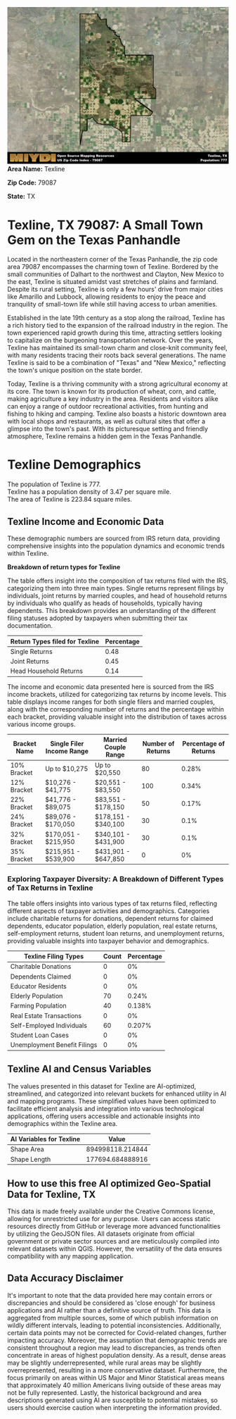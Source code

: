 ![Image Alt Text](../_images/79087.png)
**Area Name:** Texline

**Zip Code:** 79087

**State:** TX


# Texline, TX 79087: A Small Town Gem on the Texas Panhandle  
Located in the northeastern corner of the Texas Panhandle, the zip code area 79087 encompasses the charming town of Texline. Bordered by the small communities of Dalhart to the northwest and Clayton, New Mexico to the east, Texline is situated amidst vast stretches of plains and farmland. Despite its rural setting, Texline is only a few hours' drive from major cities like Amarillo and Lubbock, allowing residents to enjoy the peace and tranquility of small-town life while still having access to urban amenities.

Established in the late 19th century as a stop along the railroad, Texline has a rich history tied to the expansion of the railroad industry in the region. The town experienced rapid growth during this time, attracting settlers looking to capitalize on the burgeoning transportation network. Over the years, Texline has maintained its small-town charm and close-knit community feel, with many residents tracing their roots back several generations. The name Texline is said to be a combination of "Texas" and "New Mexico," reflecting the town's unique position on the state border.

Today, Texline is a thriving community with a strong agricultural economy at its core. The town is known for its production of wheat, corn, and cattle, making agriculture a key industry in the area. Residents and visitors alike can enjoy a range of outdoor recreational activities, from hunting and fishing to hiking and camping. Texline also boasts a historic downtown area with local shops and restaurants, as well as cultural sites that offer a glimpse into the town's past. With its picturesque setting and friendly atmosphere, Texline remains a hidden gem in the Texas Panhandle.

# Texline Demographics

The population of Texline is 777.  
Texline has a population density of 3.47 per square mile.  
The area of Texline is 223.84 square miles.  

## Texline Income and Economic Data

These demographic numbers are sourced from IRS return data, providing comprehensive insights into the population dynamics and economic trends within Texline.

**Breakdown of return types for Texline**

The table offers insight into the composition of tax returns filed with the IRS, categorizing them into three main types. Single returns represent filings by individuals, joint returns by married couples, and head of household returns by individuals who qualify as heads of households, typically having dependents. This breakdown provides an understanding of the different filing statuses adopted by taxpayers when submitting their tax documentation.

| Return Types filed for Texline                              | Percentage          |
|----------------------------------------------------------|---------------------|
| Single Returns                                            | 0.48 |
| Joint Returns                                             | 0.45 |
| Head Household Returns                                    | 0.14 |

The income and economic data presented here is sourced from the IRS income brackets, utilized for categorizing tax returns by income levels. This table displays income ranges for both single filers and married couples, along with the corresponding number of returns and the percentage within each bracket, providing valuable insight into the distribution of taxes across various income groups.

| Bracket Name       | Single Filer Income Range | Married Couple Range | Number of Returns | Percentage of Returns |
|--------------------|----------------------------|----------------------|-------------------|-----------------------|
| 10% Bracket        | Up to $10,275              | Up to $20,550        | 80 | 0.28% |
| 12% Bracket        | $10,276 - $41,775          | $20,551 - $83,550    | 100 | 0.34% |
| 22% Bracket        | $41,776 - $89,075          | $83,551 - $178,150   | 50 | 0.17% |
| 24% Bracket        | $89,076 - $170,050         | $178,151 - $340,100  | 30 | 0.1% |
| 32% Bracket        | $170,051 - $215,950        | $340,101 - $431,900  | 30 | 0.1% |
| 35% Bracket        | $215,951 - $539,900        | $431,901 - $647,850  | 0 | 0% |

### Exploring Taxpayer Diversity: A Breakdown of Different Types of Tax Returns in Texline

The table offers insights into various types of tax returns filed, reflecting different aspects of taxpayer activities and demographics. Categories include charitable returns for donations, dependent returns for claimed dependents, educator population, elderly population, real estate returns, self-employment returns, student loan returns, and unemployment returns, providing valuable insights into taxpayer behavior and demographics.

| Texline Filing Types                    | Count | Percentage |
|--------------------------------------|-------|------------|
| Charitable Donations                 | 0 | 0% |
| Dependents Claimed                   | 0 | 0% |
| Educator Residents                   | 0 | 0% |
| Elderly Population                   | 70 | 0.24% |
| Farming Population                   | 40 | 0.138% |
| Real Estate Transactions             | 0 | 0% |
| Self-Employed Individuals            | 60 | 0.207% |
| Student Loan Cases                   | 0 | 0% |
| Unemployment Benefit Filings         | 0 | 0% |

## Texline AI and Census Variables

The values presented in this dataset for Texline are AI-optimized, streamlined, and categorized into relevant buckets for enhanced utility in AI and mapping programs. These simplified values have been optimized to facilitate efficient analysis and integration into various technological applications, offering users accessible and actionable insights into demographics within the Texline area.

| AI Variables for Texline | Value |
|-------------|-------|
| Shape Area | 894998118.214844 |
| Shape Length | 177694.684888916 |

## How to use this free AI optimized Geo-Spatial Data for Texline, TX

This data is made freely available under the Creative Commons license, allowing for unrestricted use for any purpose. Users can access static resources directly from GitHub or leverage more advanced functionalities by utilizing the GeoJSON files. All datasets originate from official government or private sector sources and are meticulously compiled into relevant datasets within QGIS. However, the versatility of the data ensures compatibility with any mapping application.

## Data Accuracy Disclaimer
It's important to note that the data provided here may contain errors or discrepancies and should be considered as 'close enough' for business applications and AI rather than a definitive source of truth. This data is aggregated from multiple sources, some of which publish information on wildly different intervals, leading to potential inconsistencies. Additionally, certain data points may not be corrected for Covid-related changes, further impacting accuracy. Moreover, the assumption that demographic trends are consistent throughout a region may lead to discrepancies, as trends often concentrate in areas of highest population density. As a result, dense areas may be slightly underrepresented, while rural areas may be slightly overrepresented, resulting in a more conservative dataset. Furthermore, the focus primarily on areas within US Major and Minor Statistical areas means that approximately 40 million Americans living outside of these areas may not be fully represented. Lastly, the historical background and area descriptions generated using AI are susceptible to potential mistakes, so users should exercise caution when interpreting the information provided.
